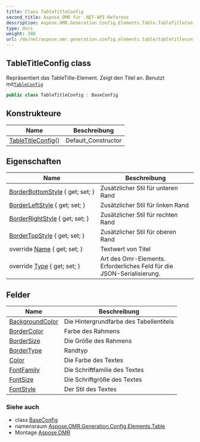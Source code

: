 ```yaml
---
title: Class TableTitleConfig
second_title: Aspose.OMR für .NET-API-Referenz
description: Aspose.OMR.Generation.Config.Elements.Table.TableTitleConfig klas. Repräsentiert das TableTitleElement. Zeigt den Titel an. Benutzt mitTableConfig
type: docs
weight: 380
url: /de/net/aspose.omr.generation.config.elements.table/tabletitleconfig/
---
```

## TableTitleConfig class

Repräsentiert das TableTitle-Element. Zeigt den Titel an. Benutzt mit[`TableConfig`](../tableconfig/)

```csharp
public class TableTitleConfig : BaseConfig
```

## Konstrukteure

| Name | Beschreibung |
| --- | --- |
| [TableTitleConfig](tabletitleconfig/)() | Default_Constructor |

## Eigenschaften

| Name | Beschreibung |
| --- | --- |
| [BorderBottomStyle](../../aspose.omr.generation.config.elements.table/tabletitleconfig/borderbottomstyle/) { get; set; } | Zusätzlicher Stil für unteren Rand |
| [BorderLeftStyle](../../aspose.omr.generation.config.elements.table/tabletitleconfig/borderleftstyle/) { get; set; } | Zusätzlicher Stil für linken Rand |
| [BorderRightStyle](../../aspose.omr.generation.config.elements.table/tabletitleconfig/borderrightstyle/) { get; set; } | Zusätzlicher Stil für rechten Rand |
| [BorderTopStyle](../../aspose.omr.generation.config.elements.table/tabletitleconfig/bordertopstyle/) { get; set; } | Zusätzlicher Stil für oberen Rand |
| override [Name](../../aspose.omr.generation.config.elements.table/tabletitleconfig/name/) { get; set; } | Textwert von Titel |
| override [Type](../../aspose.omr.generation.config.elements.table/tabletitleconfig/type/) { get; set; } | Art des Omr-Elements. Erforderliches Feld für die JSON-Serialisierung. |

## Felder

| Name | Beschreibung |
| --- | --- |
| [BackgroundColor](../../aspose.omr.generation.config.elements.table/tabletitleconfig/backgroundcolor/) | Die Hintergrundfarbe des Tabellentitels |
| [BorderColor](../../aspose.omr.generation.config.elements.table/tabletitleconfig/bordercolor/) | Farbe des Rahmens |
| [BorderSize](../../aspose.omr.generation.config.elements.table/tabletitleconfig/bordersize/) | Die Größe des Rahmens |
| [BorderType](../../aspose.omr.generation.config.elements.table/tabletitleconfig/bordertype/) | Randtyp |
| [Color](../../aspose.omr.generation.config.elements.table/tabletitleconfig/color/) | Die Farbe des Textes |
| [FontFamily](../../aspose.omr.generation.config.elements.table/tabletitleconfig/fontfamily/) | Die Schriftfamilie des Textes |
| [FontSize](../../aspose.omr.generation.config.elements.table/tabletitleconfig/fontsize/) | Die Schriftgröße des Textes |
| [FontStyle](../../aspose.omr.generation.config.elements.table/tabletitleconfig/fontstyle/) | Der Stil des Textes |

### Siehe auch

* class [BaseConfig](../../aspose.omr.generation.config/baseconfig/)
* namensraum [Aspose.OMR.Generation.Config.Elements.Table](../../aspose.omr.generation.config.elements.table/)
* Montage [Aspose.OMR](../../)


